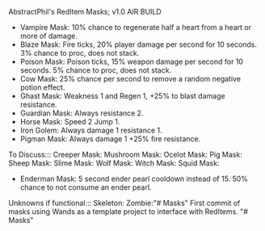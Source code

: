 AbstractPhil's RedItem Masks;
v1.0 AIR BUILD

* Vampire Mask:
  10% chance to regenerate half a heart from a heart or more of damage.
* Blaze Mask:
  Fire ticks, 20% player damage per second for 10 seconds.
  3% chance to proc, does not stack.
* Poison Mask:
  Poison ticks, 15% weapon damage per second for 10 seconds.
  5% chance to proc, does not stack.
* Cow Mask:
  25% chance per second to remove a random negative potion effect.
* Ghast Mask:
  Weakness 1 and Regen 1, +25% to blast damage resistance.
* Guardian Mask:
  Always resistance 2.
* Horse Mask:
  Speed 2 Jump 1.
* Iron Golem:
  Always damage 1 resistance 1.
* Pigman Mask:
  Always damage 1 +25% fire resistance.


To Discuss:::
Creeper Mask:
Mushroom Mask:
Ocelot Mask:
Pig Mask:
Sheep Mask:
Slime Mask:
Wolf Mask:
Witch Mask:
Squid Mask:
* Enderman Mask:
  5 second ender pearl cooldown instead of 15.
  50% chance to not consume an ender pearl.

Unknowns if functional:::
Skeleton:
Zombie:"# Masks" 
First commit of masks using Wands as a template project to interface with RedItems.
"# Masks" 
